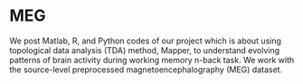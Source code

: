 # MEG
We post Matlab, R, and Python codes of our project which is about using topological data analysis (TDA) method, Mapper, to understand evolving patterns of brain activity during working memory n-back task. We work with the source-level preprocessed magnetoencephalography (MEG) dataset.
